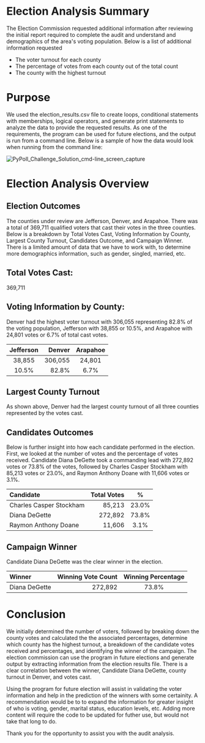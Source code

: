 # Election Analysis Summary
The Election Commission requested additional information after reviewing the initial report required to complete the audit and understand and demographics of the area's voting population. Below is a list of additional information requested  
- The voter turnout for each county
- The percentage of votes from each county out of the total count
- The county with the highest turnout

# Purpose
We used the election_results.csv file to create loops, conditional statements with memberships, logical operators, and generate print statements to analyze the data to provide the requested results.  As one of the requirements, the program can be used for future elections, and the output is run from a command line. Below is a sample of how the data would look when running from the command line: 

![PyPoll_Challenge_Solution_cmd-line_screen_capture](https://user-images.githubusercontent.com/17502725/142344746-38b92dce-c4ad-470a-bae4-f7aadcb1b123.PNG)

# Election Analysis Overview 
## Election Outcomes
The counties under review are Jefferson, Denver, and Arapahoe.  There was a total of 369,711 qualified voters that cast their votes in the three counties. Below is a breakdown by Total Votes Cast, Voting Information by County, Largest County Turnout, Candidates Outcome, and Campaign Winner.  There is a limited amount of data that we have to work with, to determine more demographics information, such as gender, singled, married, etc.  

## Total Votes Cast:
369,711

## Voting Information by County:
Denver had the highest voter turnout with 306,055 representing 82.8% of the voting population, Jefferson with 38,855 or 10.5%, and Arapahoe with 24,801 votes or 6.7% of total cast votes. 

  Jefferson | Denver | Arapahoe 
|:-------:|-------------:|:---------:|
38,855 | 306,055 | 24,801 | 
10.5% | 82.8% | 6.7% |
    
## Largest County Turnout
As shown above, Denver had the largest county turnout of all three counties represented by the votes cast.   

## Candidates Outcomes
Below is further insight into how each candidate performed in the election. First, we looked at the number of votes and the percentage of votes received. Candidate Diana DeGette took a commanding lead with 272,892 votes or 73.8% of the votes, followed by Charles Casper Stockham with 85,213 votes or 23.0%, and Raymon Anthony Doane with 11,606 votes or 3.1%. 
 
Candidate | Total Votes | %
|:------------------------|-------------:|:---------:|
Charles Casper Stockham | 85,213| 23.0% |
Diana DeGette| 272,892 | 73.8% |
Raymon Anthony Doane | 11,606 | 3.1%|
  
## Campaign Winner
Candidate Diana DeGette was the clear winner in the election.

Winner | Winning Vote Count | Winning Percentage 
|:--------------|----------:|:--------------:|
Diana DeGette | 272,892 | 73.8% | 
 
# Conclusion
We initially determined the number of voters, followed by breaking down the county votes and calculated the the associated percentages, determine which county has the highest turnout, a breakdown of the candidate votes received and percentages, and identifying the winner of the campaign. The election commission can use the program in future elections and generate output by extracting information from the election results file.  There is a clear correlation between the winner, Candidate Diana DeGette, county turnout in Denver, and votes cast.

Using the program for future election will assist in validating the voter information and help in the prediction of the winners with some certainity.  A recommendation would be to to expand the information for greater insight of who is voting, gender, marital status, education levels, etc. Adding more content will require the code to be updated for futher use, but would not take that long to do.       

Thank you for the opportunity to assist you with the audit analysis.   
